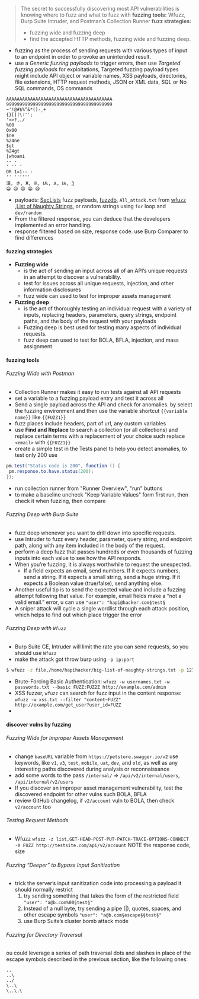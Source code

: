 > The secret to successfully discovering most API vulnerabilities is knowing where to fuzz and what to fuzz with
> **fuzzing tools:**
> Wfuzz, Burp Suite Intruder, and Postman’s Collection Runner
> **fuzz strategies:**
> - fuzzing wide and fuzzing deep
> - find the accepted HTTP methods, fuzzing wide and fuzzing deep.

- fuzzing as the process of sending requests with various types of input to an endpoint in order to provoke an unintended result. 
- use a *Generic fuzzing payloads* to trigger errors, then use *Targeted fuzzing payloads* for exploitations, Targeted fuzzing payload types might include API object or variable names, XSS payloads, directories, file extensions, HTTP request methods, JSON or XML data, SQL or No SQL commands, OS commands 
```Generic_payloads
AAAAAAAAAAAAAAAAAAAAAAAAAAAAAAAAAAAAAAAA 
9999999999999999999999999999999999999999 
~'!@#$%^&*()-_+ 
{}[]|\:''; 
'<>?,./ 
%00 
0x00 
$ne 
%24ne 
$gt 
%24gt 
|whoami 
-- - 
' '' ' 
OR 1=1-- - 
'' '''''' 
漢, さ, Ж, Ѫ, Ѭ, Ѧ, Ѩ, Ѯ 
😀 😃 😄 😁 😆
```
- payloads: [SecLists](https://github.com/danielmiessler/SecLists) fuzz payloads, [fuzzdb](https://github.com/fuzzdb-project/fuzzdb), `All_attack.txt` from [wfuzz](https://github.com/xmendez/wfuzz) ,[List of Naughty Strings](https://github.com/minimaxir/big-list-of-naughty-strings/), or random strings using `for` loop and `dev/random` 
- From the filtered response, you can deduce that the developers implemented an error handling. 
- response filtered based on size, response code. use Burp Comparer to find differences  
#### fuzzing strategies
- **Fuzzing wide** 
	- is the act of sending an input across all of an API’s unique requests in an attempt to discover a vulnerability. 
	- test for issues across all unique requests, injection, and other information disclosures
	- fuzz wide can used to test for improper assets management
- **Fuzzing deep**
	- is the act of thoroughly testing an individual request with a variety of inputs, replacing headers, parameters, query strings, endpoint paths, and the body of the request with your payloads
	- Fuzzing deep is best used for testing many aspects of individual requests.
	- fuzz deep can used to test for BOLA, BFLA, injection, and mass assignment
#### fuzzing tools
###### Fuzzing Wide with Postman
-  Collection Runner makes it easy to run tests against all API requests
- set a variable to a fuzzing payload entry and test it across all
- Send a single payload across the API and check for anomalies. by select the fuzzing environment and then use the variable shortcut `{{variable name}}` like `{{FUZZ1}}`
- fuzz places include headers, part of url, any custom variables
- use **Find and Replace** to search a collection (or all collections) and replace certain terms with a replacement of your choice such replace `<email>` with `{{FUZZ1}}`
- create a simple test in the Tests panel to help you detect anomalies, to test only 200 use
```java
pm.test("Status code is 200", function () { 
 pm.response.to.have.status(200); 
});
```
- run collection runner from "Runner Overview", "run" buttons 
- to make a baseline uncheck "Keep Variable Values" form first run, then check it when fuzzing, then compare
###### Fuzzing Deep with Burp Suite
- fuzz deep whenever you want to drill down into specific requests.
- use Intruder to fuzz every header, parameter, query string, and endpoint path, along with any item included in the body of the request.
-  perform a deep fuzz that passes hundreds or even thousands of fuzzing inputs into each value to see how the API responds.
- When you’re fuzzing, it is always worthwhile to request the unexpected. 
	- If a field expects an email, send numbers. If it expects numbers, send a string. If it expects a small string, send a huge string. If it expects a Boolean value (true/false), send anything else. 
- Another useful tip is to send the expected value and include a fuzzing attempt following that value. For example, email fields make a “not a valid email.” error, u can use `"user": "hapi@hacker.com§test§`
- A sniper attack will cycle a single wordlist through each attack position, which helps to find out which place trigger the error
###### Fuzzing Deep with `Wfuzz`
-  Burp Suite CE, Intruder will limit the rate you can send requests, so you should use `Wfuzz` 
- make the attack got throw burp using `-p ip:port`
```bash
$ wfuzz -z file,/home/hapihacker/big-list-of-naughty-strings.txt -p 127.0.0.1:8080:HTTP -H "Content-Type: application/ json" -H "x-access-token: [...]" --hc 400 -X PUT -d "{ \"user\": \"FUZZ\", \"pass\": \"FUZZ\", \"id\": \"FUZZ\", \"name\": \"FUZZ\", \"is_admin\": \"FUZZ\", \"account_balance\": \"FUZZ\" }" -u http://192.168.195.132:8090/api/user/edit_info
```
- Brute-Forcing Basic Authentication:
     `wfuzz -w usernames.txt -w passwords.txt --basic FUZZ:FUZ2Z http://example.com/admin`
- XSS fuzzer, `wfuzz` can search for fuzz input in the content response:
     `wfuzz -w xss.txt --filter "content~FUZZ" http://example.com/get_user?user_id=FUZZ `
- 
#### discover vulns by fuzzing
###### Fuzzing Wide for Improper Assets Management
- change `baseURL` variable from `https://petstore.swagger.io/v2` use keywords, like `v1`, `v3`, `test`, `mobile`, `uat`, `dev`, and `old`, as well as any interesting paths discovered during analysis or reconnaissance
- add some words to the pass `/internal/` => `/api/v2/internal/users`, `/api/internal/v2/users`
-  If you discover an improper asset management vulnerability, test the discovered endpoint for other vulns such BOLA, BFLA
- review GitHub changelog, if `v2/account` vuln to BOLA, then check `v2/account` too
###### Testing Request Methods 
- Wfuzz
	`wfuzz -z list,GET-HEAD-POST-PUT-PATCH-TRACE-OPTIONS-CONNECT -X FUZZ http://testsite.com/api/v2/account` NOTE the response code, size 
###### Fuzzing “Deeper” to Bypass Input Sanitization
- trick the server’s input sanitization code into processing a payload it should normally restrict
	1. try sending something that takes the form of the restricted field `"user": "a@b.com%00§test§"`
	2. Instead of a null byte, try sending a pipe (|), quotes, spaces, and other escape symbols `"user": "a@b.com§escape§§test§"`
	3. use Burp Suite’s cluster bomb attack mode
###### Fuzzing for Directory Traversal
ou could leverage a series of path traversal dots and slashes in place of the escape symbols described in the previous section, like the following ones:
```payloads
.. 
..\ 
../ 
\..\ 
\..\.\
```
